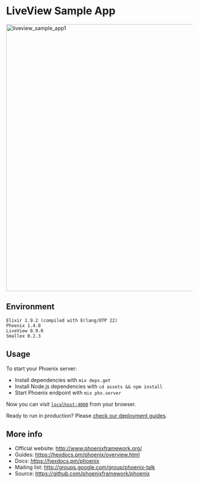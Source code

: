 # LiveView Sample App

<img src="https://user-images.githubusercontent.com/33124627/76407177-47f6f080-63ce-11ea-80da-59b4704e4d9f.gif" alt="liveview_sample_app1" width="720px">

## Environment
```
Elixir 1.9.2 (compiled with Erlang/OTP 22)
Phoenix 1.4.0
LiveView 0.9.0
Smallex 0.2.3
```

## Usage

To start your Phoenix server:

  * Install dependencies with `mix deps.get`
  * Install Node.js dependencies with `cd assets && npm install`
  * Start Phoenix endpoint with `mix phx.server`

Now you can visit [`localhost:4000`](http://localhost:4000) from your browser.

Ready to run in production? Please [check our deployment guides](https://hexdocs.pm/phoenix/deployment.html).

## More info

  * Official website: http://www.phoenixframework.org/
  * Guides: https://hexdocs.pm/phoenix/overview.html
  * Docs: https://hexdocs.pm/phoenix
  * Mailing list: http://groups.google.com/group/phoenix-talk
  * Source: https://github.com/phoenixframework/phoenix
